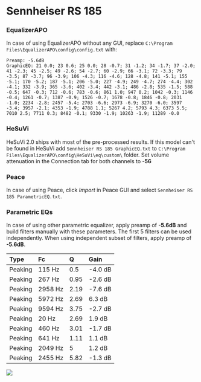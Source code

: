# Sennheiser RS 185

### EqualizerAPO
In case of using EqualizerAPO without any GUI, replace `C:\Program Files\EqualizerAPO\config\config.txt`
with:
```
Preamp: -5.6dB
GraphicEQ: 21 0.0; 23 0.6; 25 0.0; 28 -0.7; 31 -1.2; 34 -1.7; 37 -2.0; 41 -2.3; 45 -2.5; 49 -2.6; 54 -2.7; 60 -2.9; 66 -3.1; 72 -3.3; 79 -3.5; 87 -3.7; 96 -3.9; 106 -4.3; 116 -4.6; 128 -4.8; 141 -5.1; 155 -5.1; 170 -5.2; 187 -5.1; 206 -5.0; 227 -4.9; 249 -4.7; 274 -4.4; 302 -4.1; 332 -3.9; 365 -3.6; 402 -3.4; 442 -3.1; 486 -2.8; 535 -1.5; 588 -0.5; 647 -0.3; 712 -0.6; 783 -0.6; 861 1.0; 947 0.2; 1042 -0.3; 1146 -0.4; 1261 -0.7; 1387 -0.9; 1526 -0.7; 1678 -0.8; 1846 -0.8; 2031 -1.0; 2234 -2.8; 2457 -5.4; 2703 -6.6; 2973 -6.9; 3270 -6.0; 3597 -3.4; 3957 -2.1; 4353 -1.9; 4788 1.1; 5267 4.2; 5793 4.3; 6373 5.5; 7010 2.5; 7711 0.3; 8482 -0.1; 9330 -1.9; 10263 -1.9; 11289 -0.0
```

### HeSuVi
HeSuVi 2.0 ships with most of the pre-processed results. If this model can't be found in HeSuVi add
`Sennheiser RS 185 GraphicEQ.txt` to `C:\Program Files\EqualizerAPO\config\HeSuVi\eq\custom\` folder.
Set volume attenuation in the Connection tab for both channels to **-56**

### Peace
In case of using Peace, click *Import* in Peace GUI and select `Sennheiser RS 185 ParametricEQ.txt`.

### Parametric EQs
In case of using other parametric equalizer, apply preamp of **-5.6dB** and build filters manually
with these parameters. The first 5 filters can be used independently.
When using independent subset of filters, apply preamp of **-5.6dB**.

| Type    | Fc      |    Q | Gain    |
|:--------|:--------|:-----|:--------|
| Peaking | 115 Hz  | 0.5  | -4.0 dB |
| Peaking | 267 Hz  | 0.95 | -2.6 dB |
| Peaking | 2958 Hz | 2.19 | -7.6 dB |
| Peaking | 5972 Hz | 2.69 | 6.3 dB  |
| Peaking | 9594 Hz | 3.75 | -2.7 dB |
| Peaking | 20 Hz   | 2.69 | 1.9 dB  |
| Peaking | 460 Hz  | 3.01 | -1.7 dB |
| Peaking | 641 Hz  | 1.11 | 1.1 dB  |
| Peaking | 2049 Hz | 5    | 1.2 dB  |
| Peaking | 2455 Hz | 5.82 | -1.3 dB |

![](https://raw.githubusercontent.com/jaakkopasanen/AutoEq/master/results/rtings/sbaf-serious/Sennheiser%20RS%20185/Sennheiser%20RS%20185.png)